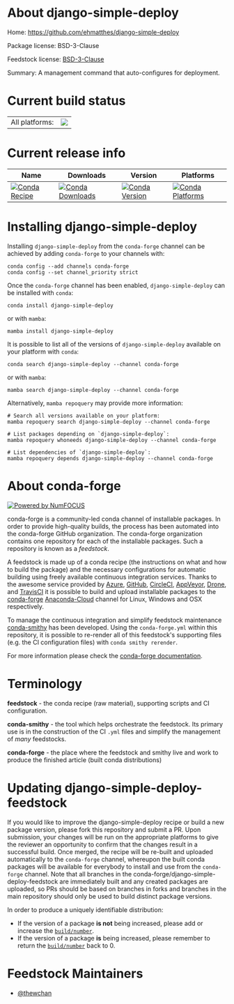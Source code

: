 About django-simple-deploy
==========================

Home: https://github.com/ehmatthes/django-simple-deploy

Package license: BSD-3-Clause

Feedstock license: [BSD-3-Clause](https://github.com/conda-forge/django-simple-deploy-feedstock/blob/main/LICENSE.txt)

Summary: A management command that auto-configures for deployment.

Current build status
====================


<table><tr><td>All platforms:</td>
    <td>
      <a href="https://dev.azure.com/conda-forge/feedstock-builds/_build/latest?definitionId=15075&branchName=main">
        <img src="https://dev.azure.com/conda-forge/feedstock-builds/_apis/build/status/django-simple-deploy-feedstock?branchName=main">
      </a>
    </td>
  </tr>
</table>

Current release info
====================

| Name | Downloads | Version | Platforms |
| --- | --- | --- | --- |
| [![Conda Recipe](https://img.shields.io/badge/recipe-django--simple--deploy-green.svg)](https://anaconda.org/conda-forge/django-simple-deploy) | [![Conda Downloads](https://img.shields.io/conda/dn/conda-forge/django-simple-deploy.svg)](https://anaconda.org/conda-forge/django-simple-deploy) | [![Conda Version](https://img.shields.io/conda/vn/conda-forge/django-simple-deploy.svg)](https://anaconda.org/conda-forge/django-simple-deploy) | [![Conda Platforms](https://img.shields.io/conda/pn/conda-forge/django-simple-deploy.svg)](https://anaconda.org/conda-forge/django-simple-deploy) |

Installing django-simple-deploy
===============================

Installing `django-simple-deploy` from the `conda-forge` channel can be achieved by adding `conda-forge` to your channels with:

```
conda config --add channels conda-forge
conda config --set channel_priority strict
```

Once the `conda-forge` channel has been enabled, `django-simple-deploy` can be installed with `conda`:

```
conda install django-simple-deploy
```

or with `mamba`:

```
mamba install django-simple-deploy
```

It is possible to list all of the versions of `django-simple-deploy` available on your platform with `conda`:

```
conda search django-simple-deploy --channel conda-forge
```

or with `mamba`:

```
mamba search django-simple-deploy --channel conda-forge
```

Alternatively, `mamba repoquery` may provide more information:

```
# Search all versions available on your platform:
mamba repoquery search django-simple-deploy --channel conda-forge

# List packages depending on `django-simple-deploy`:
mamba repoquery whoneeds django-simple-deploy --channel conda-forge

# List dependencies of `django-simple-deploy`:
mamba repoquery depends django-simple-deploy --channel conda-forge
```


About conda-forge
=================

[![Powered by
NumFOCUS](https://img.shields.io/badge/powered%20by-NumFOCUS-orange.svg?style=flat&colorA=E1523D&colorB=007D8A)](https://numfocus.org)

conda-forge is a community-led conda channel of installable packages.
In order to provide high-quality builds, the process has been automated into the
conda-forge GitHub organization. The conda-forge organization contains one repository
for each of the installable packages. Such a repository is known as a *feedstock*.

A feedstock is made up of a conda recipe (the instructions on what and how to build
the package) and the necessary configurations for automatic building using freely
available continuous integration services. Thanks to the awesome service provided by
[Azure](https://azure.microsoft.com/en-us/services/devops/), [GitHub](https://github.com/),
[CircleCI](https://circleci.com/), [AppVeyor](https://www.appveyor.com/),
[Drone](https://cloud.drone.io/welcome), and [TravisCI](https://travis-ci.com/)
it is possible to build and upload installable packages to the
[conda-forge](https://anaconda.org/conda-forge) [Anaconda-Cloud](https://anaconda.org/)
channel for Linux, Windows and OSX respectively.

To manage the continuous integration and simplify feedstock maintenance
[conda-smithy](https://github.com/conda-forge/conda-smithy) has been developed.
Using the ``conda-forge.yml`` within this repository, it is possible to re-render all of
this feedstock's supporting files (e.g. the CI configuration files) with ``conda smithy rerender``.

For more information please check the [conda-forge documentation](https://conda-forge.org/docs/).

Terminology
===========

**feedstock** - the conda recipe (raw material), supporting scripts and CI configuration.

**conda-smithy** - the tool which helps orchestrate the feedstock.
                   Its primary use is in the construction of the CI ``.yml`` files
                   and simplify the management of *many* feedstocks.

**conda-forge** - the place where the feedstock and smithy live and work to
                  produce the finished article (built conda distributions)


Updating django-simple-deploy-feedstock
=======================================

If you would like to improve the django-simple-deploy recipe or build a new
package version, please fork this repository and submit a PR. Upon submission,
your changes will be run on the appropriate platforms to give the reviewer an
opportunity to confirm that the changes result in a successful build. Once
merged, the recipe will be re-built and uploaded automatically to the
`conda-forge` channel, whereupon the built conda packages will be available for
everybody to install and use from the `conda-forge` channel.
Note that all branches in the conda-forge/django-simple-deploy-feedstock are
immediately built and any created packages are uploaded, so PRs should be based
on branches in forks and branches in the main repository should only be used to
build distinct package versions.

In order to produce a uniquely identifiable distribution:
 * If the version of a package **is not** being increased, please add or increase
   the [``build/number``](https://docs.conda.io/projects/conda-build/en/latest/resources/define-metadata.html#build-number-and-string).
 * If the version of a package **is** being increased, please remember to return
   the [``build/number``](https://docs.conda.io/projects/conda-build/en/latest/resources/define-metadata.html#build-number-and-string)
   back to 0.

Feedstock Maintainers
=====================

* [@thewchan](https://github.com/thewchan/)

